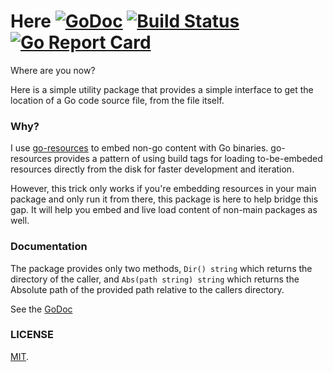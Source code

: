 # Here [![GoDoc](https://img.shields.io/badge/godoc-reference-blue.svg?style=flat-square)](https://godoc.org/github.com/omeid/go-here)  [![Build Status](https://travis-ci.org/omeid/go-here.svg?branch=master)](https://travis-ci.org/omeid/go-here) [![Go Report Card](https://goreportcard.com/badge/github.com/omeid/go-here)](https://goreportcard.com/report/github.com/omeid/go-here)
Where are you now?


Here is a simple utility package that provides a simple interface to get the location of a Go code source file, from the file itself.

### Why?

I use [go-resources](https://github.com/omeid/go-resources) to embed non-go content with Go binaries. go-resources provides a pattern of using build tags for loading to-be-embeded resources directly from the disk for faster development and iteration.

However, this trick only works if you're embedding resources in your main package and only run it from there, this package is here to help bridge this gap. It will help you embed and live load content of non-main packages as well.



### Documentation

The package provides only two methods, `Dir() string` which returns the directory of the caller, and `Abs(path string) string` which returns the Absolute path of the provided path relative to the callers directory.

See the [GoDoc](https://godoc.org/github.com/omeid/go-here)



### LICENSE
  [MIT](LICENSE).
